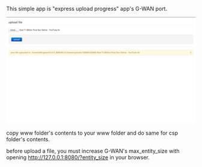 This simple app is "express upload progress" app's G-WAN port.

![alt text](https://github.com/fatihky/gwan-file-upload/raw/master/screenshot.png "screenshot")

copy www folder's contents to your www folder and do same for csp folder's contents.

before upload a file, you must increase G-WAN's max_entity_size with opening http://127.0.0.1:8080/?entity_size in your browser.
